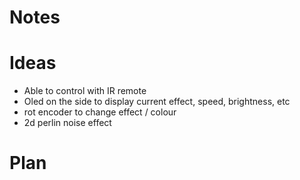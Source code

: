 # Notes

# Ideas

- Able to control with IR remote
- Oled on the side to display current effect, speed, brightness, etc
- rot encoder to change effect / colour
- 2d perlin noise effect

# Plan